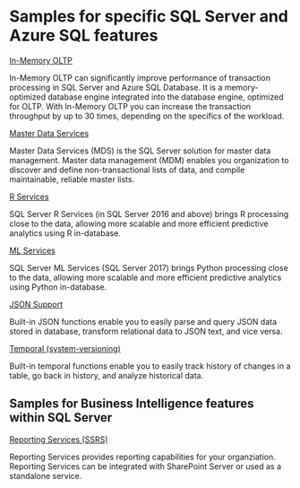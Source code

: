 # Samples for specific SQL Server and Azure SQL features

[In-Memory OLTP](in-memory)

In-Memory OLTP can significantly improve performance of transaction processing in SQL Server and Azure SQL Database. It is a memory-optimized database engine integrated into the database engine, optimized for OLTP. With In-Memory OLTP you can increase the transaction throughput by up to 30 times, depending on the specifics of the workload.

[Master Data Services](master-data-services)

Master Data Services (MDS) is the SQL Server solution for master data management. Master data management (MDM) enables you organization to discover and define non-transactional lists of data, and compile maintainable, reliable master lists.

[R Services](r-services)

SQL Server R Services (in SQL Server 2016 and above) brings R processing close to the data, allowing more scalable and more efficient predictive analytics using R in-database.

[ML Services](ml-services)

SQL Server ML Services (SQL Server 2017) brings Python processing close to the data, allowing more scalable and more efficient predictive analytics using Python in-database.

[JSON Support](json)

Built-in JSON functions enable you to easily parse and query JSON data stored in database, transform relational data to JSON text, and vice versa.

[Temporal (system-versioning)](temporal)

Built-in temporal functions enable you to easily track history of changes in a table, go back in history, and analyze historical data.

## Samples for Business Intelligence features within SQL Server

[Reporting Services (SSRS)](reporting-services)

Reporting Services provides reporting capabilities for your organziation. Reporting Services can be integrated with SharePoint Server or used as a standalone service.
